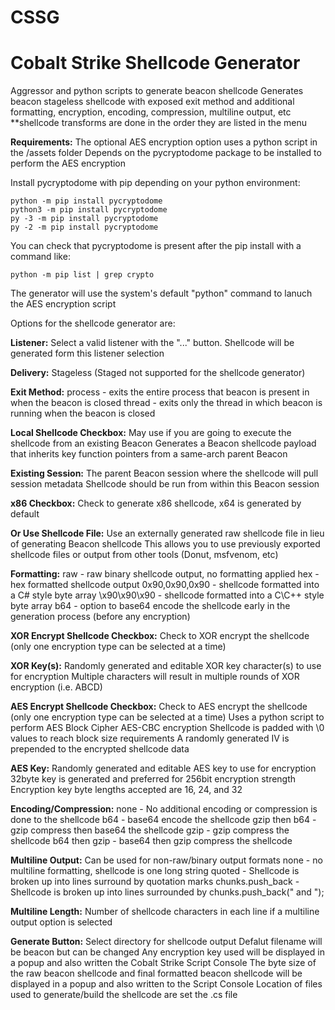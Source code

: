 # CSSG

# Cobalt Strike Shellcode Generator

Aggressor and python scripts to generate beacon shellcode
Generates beacon stageless shellcode with exposed exit method and additional formatting, encryption, encoding, compression, multiline output, etc
**shellcode transforms are done in the order they are listed in the menu

**Requirements:**
The optional AES encryption option uses a python script in the /assets folder
Depends on the pycryptodome package to be installed to perform the AES encryption

Install pycryptodome with pip depending on your python environment:

    python -m pip install pycryptodome
    python3 -m pip install pycryptodome
    py -3 -m pip install pycryptodome
    py -2 -m pip install pycryptodome

You can check that pycryptodome is present after the pip install with a command like:

    python -m pip list | grep crypto

The generator will use the system's default "python" command to lanuch the AES encryption script

Options for the shellcode generator are:

**Listener:**
Select a valid listener with the "..." button. Shellcode will be generated form this listener selection

**Delivery:**
Stageless (Staged not supported for the shellcode generator)

**Exit Method:**
process - exits the entire process that beacon is present in when the beacon is closed
thread - exits only the thread in which beacon is running when the beacon is closed

**Local Shellcode Checkbox:**
May use if you are going to execute the shellcode from an existing Beacon
Generates a Beacon shellcode payload that inherits key function pointers from a same-arch parent Beacon

**Existing Session:**
The parent Beacon session where the shellcode will pull session metadata
Shellcode should be run from within this Beacon session

**x86 Checkbox:**
Check to generate x86 shellcode, x64 is generated by default

**Or Use Shellcode File:**
Use an externally generated raw shellcode file in lieu of generating Beacon shellcode
This allows you to use previously exported shellcode files or output from other tools (Donut, msfvenom, etc)

**Formatting:**
raw - raw binary shellcode output, no formatting applied
hex - hex formatted shellcode output
0x90,0x90,0x90 - shellcode formatted into a C# style byte array
\x90\x90\x90 - shellcode formatted into a C\C++ style byte array
b64 - option to base64 encode the shellcode early in the generation process (before any encryption)

**XOR Encrypt Shellcode Checkbox:**
Check to XOR encrypt the shellcode (only one encryption type can be selected at a time)

**XOR Key(s):**
Randomly generated and editable XOR key character(s) to use for encryption
Multiple characters will result in multiple rounds of XOR encryption (i.e. ABCD)

**AES Encrypt Shellcode Checkbox:**
Check to AES encrypt the shellcode (only one encryption type can be selected at a time)
Uses a python script to perform AES Block Cipher AES-CBC encryption
Shellcode is padded with \0 values to reach block size requirements
A randomly generated IV is prepended to the encrypted shellcode data

**AES Key:**
Randomly generated and editable AES key to use for encryption
32byte key is generated and preferred for 256bit encryption strength
Encryption key byte lengths accepted are 16, 24, and 32

**Encoding/Compression:**
none - No additional encoding or compression is done to the shellcode
b64 - base64 encode the shellcode
gzip then b64 - gzip compress then base64 the shellcode
gzip - gzip compress the shellcode
b64 then gzip - base64 then gzip compress the shellcode

**Multiline Output:**
Can be used for non-raw/binary output formats
none - no multiline formatting, shellcode is one long string
quoted - Shellcode is broken up into lines surround by quotation marks
chunks.push_back - Shellcode is broken up into lines surrounded by chunks.push_back(" and ");

**Multiline Length:**
Number of shellcode characters in each line if a multiline output option is selected

**Generate Button:**
Select directory for shellcode output
Defalut filename will be beacon but can be changed
Any encryption key used will be displayed in a popup and also written the Cobalt Strike Script Console
The byte size of the raw beacon shellcode and final formatted beacon shellcode will be displayed in a popup and also written to the Script Console
Location of files used to generate/build the shellcode are set the .cs file
